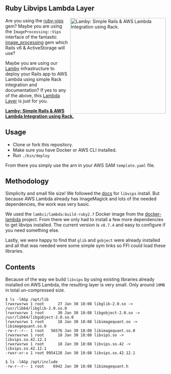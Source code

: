 

## Ruby Libvips Lambda Layer

<a href="https://github.com/customink/lamby"><img src="https://user-images.githubusercontent.com/2381/59363668-89edeb80-8d03-11e9-9985-2ce14361b7e3.png" alt="Lamby: Simple Rails & AWS Lambda Integration using Rack." align="right" width="300" /></a>Are you using the [ruby-vips](https://github.com/libvips/ruby-vips) gem? Maybe you are using the `ImageProcessing::Vips` interface of the fantastic [image_processing](https://github.com/janko/image_processing) gem which Rails v6 & ActiveStorage will use?

Maybe you are using our [Lamby](https://github.com/customink/lamby) infrastructure to deploy your Rails app to AWS Lambda using simple Rack integration and documentation? If yes to any of the above, this [Lambda Layer](https://aws.amazon.com/blogs/compute/working-with-aws-lambda-and-lambda-layers-in-aws-sam/) is just for you.

**[Lamby: Simple Rails & AWS Lambda Integration using Rack.](https://github.com/customink/lamby)**


## Usage

* Clone or fork this repository.
* Make sure you have Docker or AWS CLI installed.
* Run `./bin/deploy`

From there you simply use the arn in your AWS SAM `template.yaml` file.


## Methodology

Simplicity and small file size! We followed the [docs](https://libvips.github.io/libvips/install.html) for `libvips` install. But because AWS Lambda already has ImageMagick and lots of the needed dependencies, the work was very basic.

We used the `lambci/lambda:build-ruby2.7` Docker image from the [docker-lambda](https://github.com/lambci/docker-lambda) project. From there we only had to install a few more dependencies to get libvips installed. The current version is `v8.7.4` and easy to configure if you need something else.

Lastly, we were happy to find that `glib` and `gobject` were already installed and all that was needed were some simple sym links so FFI could load these libraries.


## Contents

Because of the way we build `libvips` by using existing libraries already installed on AWS Lambda, the resulting layer is very small. Only around `10MB` in total un-compressed size.

```shell
$ ls -lAGp /opt/lib
lrwxrwxrwx 1 root      27 Jan 30 18:08 libglib-2.0.so -> /usr/lib64/libglib-2.0.so.0
lrwxrwxrwx 1 root      30 Jan 30 18:08 libgobject-2.0.so -> /usr/lib64/libgobject-2.0.so.0
lrwxrwxrwx 1 root      18 Jan 30 18:08 libimagequant.so -> libimagequant.so.0
-rw-r--r-- 1 root   56576 Jan 30 18:08 libimagequant.so.0
lrwxrwxrwx 1 root      18 Jan 30 18:08 libvips.so -> libvips.so.42.12.1
lrwxrwxrwx 1 root      18 Jan 30 18:08 libvips.so.42 -> libvips.so.42.12.1
-rwxr-xr-x 1 root 9954128 Jan 30 18:08 libvips.so.42.12.1

$ ls -lAGp /opt/include
-rw-r--r-- 1 root    6942 Jan 30 18:08 libimagequant.h
```
